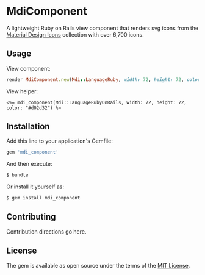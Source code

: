 # MdiComponent
A lightweight Ruby on Rails view component that renders svg icons from the [Material Design Icons][materialdesignicons_link] collection with over 6,700 icons.

## Usage

View component:
```ruby
render MdiComponent.new(Mdi::LanguageRuby, width: 72, height: 72, color: "#d02d32")
```

View helper:
```erbruby
<%= mdi_component(Mdi::LanguageRubyOnRails, width: 72, height: 72, color: "#d02d32") %>
```


## Installation
Add this line to your application's Gemfile:

```ruby
gem 'mdi_component'
```

And then execute:
```bash
$ bundle
```

Or install it yourself as:
```bash
$ gem install mdi_component
```

## Contributing
Contribution directions go here.

## License
The gem is available as open source under the terms of the [MIT License](https://opensource.org/licenses/MIT).

[hoodoo_software_link]: https://hoodoo.software
[materialdesignicons_link]: https://materialdesignicons.com